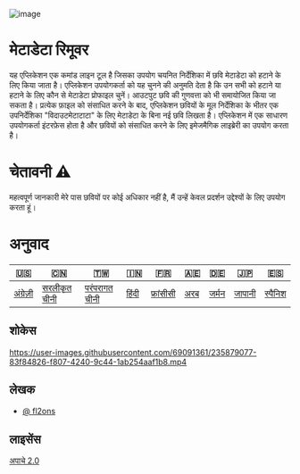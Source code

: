 ![image](https://github.com/user-attachments/assets/af677ca5-b660-4bb7-9421-fde3bf73dd7f)

# मेटाडेटा रिमूवर

यह एप्लिकेशन एक कमांड लाइन टूल है जिसका उपयोग चयनित निर्देशिका में छवि मेटाडेटा को हटाने के लिए किया जाता है। एप्लिकेशन उपयोगकर्ता को यह चुनने की अनुमति देता है कि उन सभी को हटाने या हटाने के लिए कौन से मेटाडेटा प्रोफाइल चुनें। आउटपुट छवि की गुणवत्ता को भी समायोजित किया जा सकता है। प्रत्येक फ़ाइल को संसाधित करने के बाद, एप्लिकेशन छवियों के मूल निर्देशिका के भीतर एक उपनिर्देशिका "विदाउटमेटाटाटा" के लिए मेटाडेटा के बिना नई छवि लिखता है। एप्लिकेशन में एक साधारण उपयोगकर्ता इंटरफ़ेस होता है और छवियों को संसाधित करने के लिए इमेजमैगिक लाइब्रेरी का उपयोग करता है।

# चेतावनी ⚠

महत्वपूर्ण जानकारी मेरे पास छवियों पर कोई अधिकार नहीं है, मैं उन्हें केवल प्रदर्शन उद्देश्यों के लिए उपयोग करता हूं।

# अनुवाद

| 🇺🇸                   | 🇨🇳                            | 🇹🇼                             | 🇮🇳                  | 🇫🇷                      | 🇦🇪                | 🇩🇪                  | 🇯🇵                   | 🇪🇸                    |
| ---------------------- | ------------------------------- | -------------------------------- | --------------------- | ------------------------- | ------------------- | --------------------- | ---------------------- | ----------------------- |
| [अंग्रेज़ी](README.md) | [सरलीकृत चीनी](README.zh-CN.md) | [परंपरागत चीनी](README.zh-TW.md) | [हिंदी](README.hi.md) | [फ्रांसीसी](README.fr.md) | [अरब](README.ar.md) | [जर्मन](README.de.md) | [जापानी](README.ja.md) | [स्पैनिश](README.es.md) |

## शोकेस

<https://user-images.githubusercontent.com/69091361/235879077-83f84826-f807-4240-9c44-1ab254aaf1b8.mp4>

## लेखक

-   [@ fl2ons](https://www.github.com/fl2on)

## लाइसेंस

[अपाचे 2.0](https://choosealicense.com/licenses/apache-2.0/)
